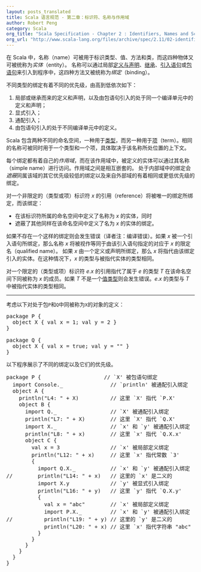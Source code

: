 ```yaml
---
layout: posts_translated
title: Scala 语言规范 - 第二章：标识符、名称与作用域
author: Robert Peng
category: Scala
org_title: "Scala Specification - Chapter 2 : Identifiers, Names and Scopes"
org_url: "http://www.scala-lang.org/files/archive/spec/2.11/02-identifiers-names-and-scopes.html"
---
```

<script type="text/javascript" src="/js/syntaxhighlighters/shBrushScala.js"></script>

<!--
Names in Scala identify types, values, methods, and classes which are collectively called entities.
Names are introduced by local definitions and declarations, inheritance, import clauses, or package clauses which are collectively called bindings.
-->
在 Scala 中，名称（name）可被用于标识类型、值、方法和类，而这四种物体又可被统称为*实体*（entity）。
名称可以通过局部[定义与声明](http://www.scala-lang.org/files/archive/spec/2.11/04-basic-declarations-and-definitions.html#basic-declarations-and-definitions)、[继承](http://www.scala-lang.org/files/archive/spec/2.11/05-classes-and-objects.html#class-members)、[引入语句](http://www.scala-lang.org/files/archive/spec/2.11/04-basic-declarations-and-definitions.html#import-clauses)或[包语句](http://www.scala-lang.org/files/archive/spec/2.11/09-top-level-definitions.html#packagings)来引入到程序中，这四种方法又被统称为*绑定*（binding）。

<!--
Bindings of different kinds have a precedence defined on them:

1. Definitions and declarations that are local, inherited, or made available by a package clause in the same compilation unit
   where the definition occurs have highest precedence.
2. Explicit imports have next highest precedence.
3. Wildcard imports have next highest precedence.
4. Definitions made available by a package clause not in the compilation unit where the definition occurs have lowest precedence.
-->
不同类型的绑定有着不同的优先级，由高到低依次如下：

1. 局部或继承而来的定义和声明，以及由包语句引入的处于同一个编译单元中的定义和声明；
2. 显式引入；
3. 通配引入；
4. 由包语句引入的处于不同编译单元中的定义。

<!--
There are two different name spaces, one for types and one for terms. The same name may designate a type and a term, depending on the context where the name is used.
-->
Scala 包含两种不同的命名空间，一种用于[类型](http://www.scala-lang.org/files/archive/spec/2.11/03-types.html#types)，而另一种用于[项](http://www.scala-lang.org/files/archive/spec/2.11/06-expressions.html#expressions)（term）。相同的名称可被同时用于一个类型和一个项，具体取决于该名称所处位置的上下文。

<!--
A binding has a scope in which the entity defined by a single name can be accessed using a simple name.
Scopes are nested. A binding in some inner scope shadows bindings of lower precedence in the same scope as well as bindings of the same or lower precedence in outer scopes.
-->
每个绑定都有着自己的*作用域*，而在该作用域中，被定义的实体可以通过其名称（simple name）进行访问。作用域之间是相互嵌套的。
处于内部域中的绑定会*遮蔽*同属该域的其它优先级较低的绑定以及来自外部域的有着相同或更低优先级的绑定。

<!--
A reference to an unqualified (type- or term-) identifier x is bound by the unique binding, which

- defines an entity with name x in the same namespace as the identifier, and
- shadows all other bindings that define entities with name x in that namespace.
-->
对一个非限定的（类型或项）标识符 $x$ 的引用（reference）将被唯一的绑定所绑定，而该绑定：

- 在该标识符所属的命名空间中定义了名称为 $x$ 的实体，同时
- 遮蔽了其他同样在该命名空间中定义了名为 $x$ 的实体的绑定。

<!--
It is an error if no such binding exists. If x is bound by an import clause, then the simple name x is taken to be equivalent to
the qualified name to which x is mapped by the import clause. If x is bound by a definition or declaration, then x refers to the
entity introduced by that binding. In that case, the type of x is the type of the referenced entity.
-->
如果不存在一个这样的绑定则会发生错误（译者注：编译错误）。如果 $x$ 被一个引入语句所绑定，那么名称 $x$ 将被视作等同于由该引入语句指定的对应于 $x$ 的限定名（qualified name）。
如果 $x$ 由一个定义或声明所绑定，那么 $x$ 将指代由该绑定引入的实体。在这种情况下，$x$ 的类型与被指代实体的类型相同。

<!--
A reference to a qualified (type- or term-) identifier e.x refers to the member of the type T of e which has the name x in the same namespace as the identifier.
It is an error if T is not a value type. The type of e.x is the member type of the referenced entity in T.
-->
对一个限定的（类型或项）标识符 $e.x$ 的引用指代了属于 $e$ 的类型 $T$ 在该命名空间下同被称为 $x$ 的成员。如果 $T$ 不是一个[值类型](http://www.scala-lang.org/files/archive/spec/2.11/03-types.html#value-types)则会发生错误。$e.x$ 的类型与 $T$ 中被指代实体的类型相同。

---

<!--
Assume the following two definitions of objects named X in packages P and Q.
-->
考虑以下对处于包`P`和`Q`中同被称为`X`的对象的定义：

<pre class="brush: scala">
package P {
  object X { val x = 1; val y = 2 }
}

package Q {
  object X { val x = true; val y = "" }
}
</pre>

<!--
The following program illustrates different kinds of bindings and precedences between them.
-->
以下程序展示了不同的绑定以及它们的优先级。

<pre class="brush: scala">
package P {                    // `X' 被包语句绑定
  import Console._               // `println' 被通配引入绑定
  object A {
    println("L4: " + X)          // 这里 `X' 指代 `P.X'
    object B {
      import Q._                 // `X' 被通配引入绑定
      println("L7: " + X)        // 这里 `X' 指代 `Q.X'
      import X._                 // `x' 和 `y' 被通配引入绑定
      println("L8: " + x)        // 这里 `x' 指代 `Q.X.x'
      object C {
        val x = 3                // `x' 被局部定义绑定
        println("L12: " + x)     // 这里 `x' 指代常数 `3'
        { 
          import Q.X._           // `x' 和 `y' 被通配引入绑定
//        println("L14: " + x)   // 这里的 `x' 是二义的
          import X.y             // `y' 被显式引入绑定
          println("L16: " + y)   // 这里 `y' 指代 `Q.X.y'
          { 
            val x = "abc"        // `x' 被局部定义绑定
            import P.X._         // `x' 和 `y' 被通配引入绑定
//          println("L19: " + y) // 这里的 `y' 是二义的
            println("L20: " + x) // 这里 `x' 指代字符串 "abc"
          }
        }
      }
    }
  }
}
</pre>
